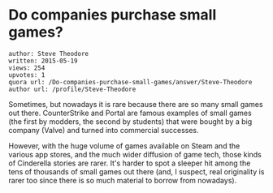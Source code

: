 # Do companies purchase small games?

	author: Steve Theodore
	written: 2015-05-19
	views: 254
	upvotes: 1
	quora url: /Do-companies-purchase-small-games/answer/Steve-Theodore
	author url: /profile/Steve-Theodore


Sometimes, but nowadays it is rare because there are so many small games out there. CounterStrike and Portal are famous examples of small games (the first by modders, the second by students) that were bought by a big company (Valve) and turned into commercial successes. 

However, with the huge volume of games available on Steam and the various app stores, and the much wider diffusion of game tech, those kinds of Cinderella stories are rarer. It's harder to spot a sleeper hit among the tens of thousands of small games out there (and, I suspect, real originality is rarer too since there is so much material to borrow from nowadays).

